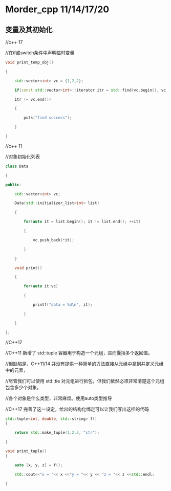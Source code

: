 # Morder_cpp 11/14/17/20

## 变量及其初始化

//c++ 17

//在if或switch条件中声明临时变量

```cpp
void print_temp_obj()

{

​    std::vector<int> vc = {1,2,2};

​    if(const std::vector<int>::iterator itr = std::find(vc.begin(), vc.end(), 1);

​    itr != vc.end())

​    {

​        puts("find success");

​    }

}
```

//c++ 11 

//对象初始化列表

```cpp
class Data

{

public:

​    std::vector<int> vc;

​    Data(std::initializer_list<int> list)

​    {

​        for(auto it = list.begin(); it != list.end(); ++it)

​        {

​            vc.push_back(*it);

​        }

​    }

​    void print()

​    {

​        for(auto it:vc)

​        {

​            printf("data = %d\n", it);

​        }

​    }

};
```

//C++17

//C++11 新增了 std::tuple 容器用于构造一个元组，进而囊括多个返回值。

//但缺陷是，C++11/14 并没有提供一种简单的方法直接从元组中拿到并定义元组中的元素，

//尽管我们可以使用 std::tie 对元组进行拆包，但我们依然必须非常清楚这个元组包含多少个对象，

//各个对象是什么类型，非常麻烦。使用auto类型推导

//C++17 完善了这一设定，给出的结构化绑定可以让我们写出这样的代码



```cpp
std::tuple<int, double, std::string> f()
{

​    return std::make_tuple(1,2.3, "str");

}

void print_tuple()
{

​    auto [x, y, z] = f();

​    std::cout<<"x = "<< x <<"y = "<< y << "z = "<< z <<std::endl;

}
```


